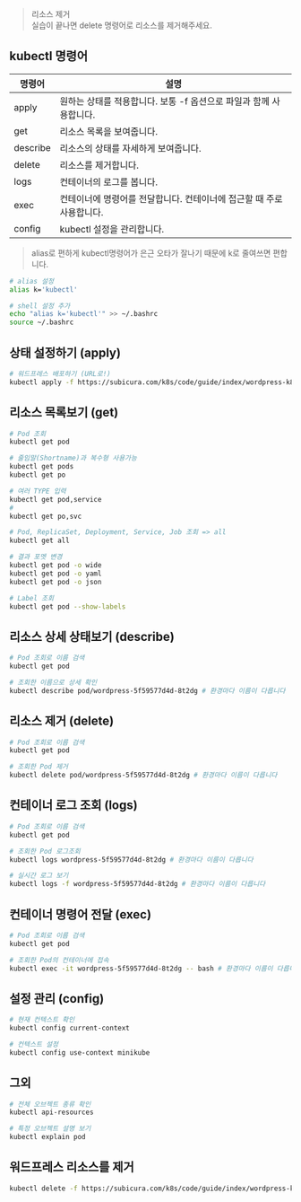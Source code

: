 > 리소스 제거  
> 실습이 끝나면 delete 명령어로 리소스를 제거해주세요.

## kubectl 명령어

| 명령어   | 설명                                                                  |
| -------- | --------------------------------------------------------------------- |
| apply    | 원하는 상태를 적용합니다. 보통 -f 옵션으로 파일과 함께 사용합니다.    |
| get      | 리소스 목록을 보여줍니다.                                             |
| describe | 리소스의 상태를 자세하게 보여줍니다.                                  |
| delete   | 리소스를 제거합니다.                                                  |
| logs     | 컨테이너의 로그를 봅니다.                                             |
| exec     | 컨테이너에 명령어를 전달합니다. 컨테이너에 접근할 때 주로 사용합니다. |
| config   | kubectl 설정을 관리합니다.                                            |

> alias로 편하게
> kubectl명령어가 은근 오타가 잘나기 때문에 k로 줄여쓰면 편합니다.

```bash
# alias 설정
alias k='kubectl'

# shell 설정 추가
echo "alias k='kubectl'" >> ~/.bashrc
source ~/.bashrc
```

## 상태 설정하기 (apply)

```bash
# 워드프레스 배포하기 (URL로!)
kubectl apply -f https://subicura.com/k8s/code/guide/index/wordpress-k8s.yml
```

## 리소스 목록보기 (get)

```bash
# Pod 조회
kubectl get pod

# 줄임말(Shortname)과 복수형 사용가능
kubectl get pods
kubectl get po

# 여러 TYPE 입력
kubectl get pod,service
#
kubectl get po,svc

# Pod, ReplicaSet, Deployment, Service, Job 조회 => all
kubectl get all

# 결과 포멧 변경
kubectl get pod -o wide
kubectl get pod -o yaml
kubectl get pod -o json

# Label 조회
kubectl get pod --show-labels
```

## 리소스 상세 상태보기 (describe)

```bash
# Pod 조회로 이름 검색
kubectl get pod

# 조회한 이름으로 상세 확인
kubectl describe pod/wordpress-5f59577d4d-8t2dg # 환경마다 이름이 다릅니다
```

## 리소스 제거 (delete)

```bash
# Pod 조회로 이름 검색
kubectl get pod

# 조회한 Pod 제거
kubectl delete pod/wordpress-5f59577d4d-8t2dg # 환경마다 이름이 다릅니다
```

## 컨테이너 로그 조회 (logs)

```bash
# Pod 조회로 이름 검색
kubectl get pod

# 조회한 Pod 로그조회
kubectl logs wordpress-5f59577d4d-8t2dg # 환경마다 이름이 다릅니다

# 실시간 로그 보기
kubectl logs -f wordpress-5f59577d4d-8t2dg # 환경마다 이름이 다릅니다
```

## 컨테이너 명령어 전달 (exec)

```bash
# Pod 조회로 이름 검색
kubectl get pod

# 조회한 Pod의 컨테이너에 접속
kubectl exec -it wordpress-5f59577d4d-8t2dg -- bash # 환경마다 이름이 다릅니다
```

## 설정 관리 (config)

```bash
# 현재 컨텍스트 확인
kubectl config current-context

# 컨텍스트 설정
kubectl config use-context minikube
```

## 그외

```bash
# 전체 오브젝트 종류 확인
kubectl api-resources

# 특정 오브젝트 설명 보기
kubectl explain pod
```

## 워드프레스 리소스를 제거

```bash
kubectl delete -f https://subicura.com/k8s/code/guide/index/wordpress-k8s.yml
```
